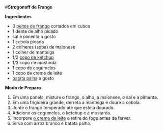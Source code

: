 #**Strogonoff de Frango**



**Ingredientes** 

- 3 [peitos de frango](https://www.tudogostoso.com.br/receita/10254-fricasse-de-frango.html) cortados em cubos
- 1 dente de alho picado
- sal e pimenta a gosto
- 1 cebola picada
- 2 colheres (sopa) de     maionese
- 1 colher de manteiga
- 1/2 [copo de ketchup](https://blog.tudogostoso.com.br/cardapios/ketchup-caseiro/)
- 1/3 copo de mostarda
- 1 copo de cogumelos
- 1 copo de creme de leite
- [batata palha](https://blog.tudogostoso.com.br/cardapios/receitas-faceis/receitas-com-batata-palha/) a gosto

**Modo de Preparo**

1. Em uma panela, misture o     frango, o alho, a maionese, o sal e a pimenta.
2. Em uma frigideira grande,     derreta a manteiga e doure a cebola.
3. Junte o frango temperado até     que esteja dourado.
4. Adicione os cogumelos, o     ketchup e a mostarda.
5. Incorpore [o creme de leite](https://blog.tudogostoso.com.br/dicas-de-cozinha/creme-de-leite-fresco-caseiro-de-caixinha-e-mais/) e retire do fogo antes     de ferver.
6. Sirva com arroz branco e     batata palha.

 